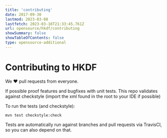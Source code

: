 ```yaml
---
title: 'contributing'
date: 2017-09-30
lastmod: 2023-03-08
lastfetch: 2023-03-16T21:33:45.761Z
url: opensource/hkdf/contributing
showSummary: false
showTableOfContents: false
type: opensource-additional
---
```

# Contributing to HKDF

We ❤ pull requests from everyone.

If possible proof features and bugfixes with unit tests.
This repo validates against checkstyle (import the xml found in the root to your IDE if possible)

To run the tests (and checkstyle):

```shell
mvn test checkstyle:check
```

Tests are automatically run against branches and pull requests
via TravisCI, so you can also depend on that.